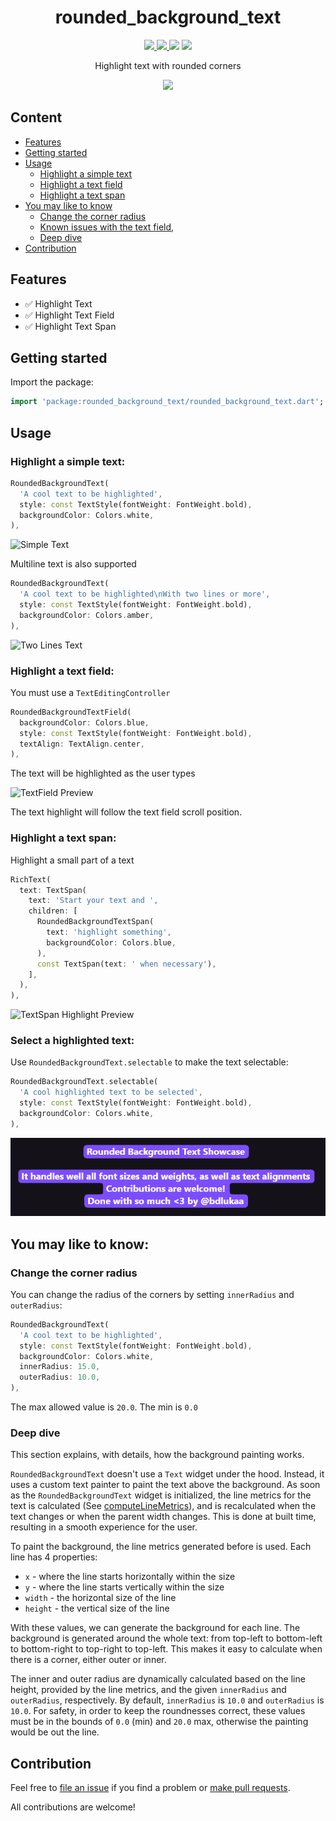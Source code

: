 <div>
  <h1 align="center">rounded_background_text</h1>
  <p align="center" >
    <a title="Discord" href="https://discord.gg/674gpDQUVq">
      <img src="https://img.shields.io/discord/809528329337962516?label=discord&logo=discord" />
    </a>
    <a title="Pub" href="https://pub.dartlang.org/packages/rounded_background_text" >
      <img src="https://img.shields.io/pub/v/rounded_background_text.svg?style=popout&include_prereleases" />
    </a>
    <a title="Github License">
      <img src="https://img.shields.io/github/license/bdlukaa/rounded_background_text" />
    </a>
    <a title="Web Example" href="https://bdlukaa.github.io/rounded_background_text">
      <img src="https://img.shields.io/badge/web-example---?style=flat-square&color=e88d0c" />
    </a>
  </p>
  <p align="center">
  Highlight text with rounded corners
  </p>
</div>

<div align="center">
  <a href="https://bdlukaa.github.io/rounded_background_text">
    <img src="https://github.com/bdlukaa/rounded_background_text/blob/main/assets/showcase.png?raw=true" />
  </a>
</div>

## Content

- [Features](#features)
- [Getting started](#getting-started)
- [Usage](#usage)
  - [Highlight a simple text](#highlight-a-simple-text)
  - [Highlight a text field](#highlight-a-text-field)
  - [Highlight a text span](#highlight-a-text-span)
- [You may like to know](#you-may-like-to-know)
  - [Change the corner radius](#change-the-corner-radius)
  - [Known issues with the text field](#known-issues-with-the-text-field),
  - [Deep dive](#deep-dive)
- [Contribution](#contribution)

## Features

- ✅ Highlight Text
- ✅ Highlight Text Field
- ✅ Highlight Text Span

## Getting started

Import the package:

```dart
import 'package:rounded_background_text/rounded_background_text.dart';
```

## Usage

### Highlight a simple text:

```dart
RoundedBackgroundText(
  'A cool text to be highlighted',
  style: const TextStyle(fontWeight: FontWeight.bold),
  backgroundColor: Colors.white,
),
```

![Simple Text](https://github.com/bdlukaa/rounded_background_text/blob/main/assets/simple_text.png?raw=true)

Multiline text is also supported

```dart
RoundedBackgroundText(
  'A cool text to be highlighted\nWith two lines or more',
  style: const TextStyle(fontWeight: FontWeight.bold),
  backgroundColor: Colors.amber,
),
```

![Two Lines Text](https://github.com/bdlukaa/rounded_background_text/blob/main/assets/two_lines_text.png?raw=true)

### Highlight a text field:

You must use a `TextEditingController`

```dart
RoundedBackgroundTextField(
  backgroundColor: Colors.blue,
  style: const TextStyle(fontWeight: FontWeight.bold),
  textAlign: TextAlign.center,
),
```

The text will be highlighted as the user types

![TextField Preview](https://github.com/bdlukaa/rounded_background_text/blob/main/assets/textfield_preview.gif?raw=true)

The text highlight will follow the text field scroll position.

### Highlight a text span:

Highlight a small part of a text

```dart
RichText(
  text: TextSpan(
    text: 'Start your text and ',
    children: [
      RoundedBackgroundTextSpan(
        text: 'highlight something',
        backgroundColor: Colors.blue,
      ),
      const TextSpan(text: ' when necessary'),
    ],
  ),
),
```

![TextSpan Highlight Preview](https://github.com/bdlukaa/rounded_background_text/blob/main/assets/highlight_text_span.png?raw=true)

### Select a highlighted text:

Use `RoundedBackgroundText.selectable` to make the text selectable:

```dart
RoundedBackgroundText.selectable(
  'A cool highlighted text to be selected',
  style: const TextStyle(fontWeight: FontWeight.bold),
  backgroundColor: Colors.white,
),
```

![Selectable Text Preview](https://github.com/bdlukaa/rounded_background_text/blob/main/assets/selectable_text_preview.gif?raw=true)

## You may like to know:

### Change the corner radius

You can change the radius of the corners by setting `innerRadius` and `outerRadius`:

```dart
RoundedBackgroundText(
  'A cool text to be highlighted',
  style: const TextStyle(fontWeight: FontWeight.bold),
  backgroundColor: Colors.white,
  innerRadius: 15.0,
  outerRadius: 10.0,
),
```

The max allowed value is `20.0`. The min is `0.0`

### Deep dive

This section explains, with details, how the background painting works.

`RoundedBackgroundText` doesn't use a `Text` widget under the hood. Instead, it uses a custom text painter to paint the text above the background. As soon as the `RoundedBackgroundText` widget is initialized, the line metrics for the text is calculated (See [computeLineMetrics](https://api.flutter.dev/flutter/painting/TextPainter/computeLineMetrics.html)), and is recalculated when the text changes or when the parent width changes. This is done at built time, resulting in a smooth experience for the user.

To paint the background, the line metrics generated before is used. Each line has 4 properties:

- `x` - where the line starts horizontally within the size
- `y` - where the line starts vertically within the size
- `width` - the horizontal size of the line
- `height` - the vertical size of the line

With these values, we can generate the background for each line. The background is generated around the whole text: from top-left to bottom-left to bottom-right to top-right to top-left. This makes it easy to calculate when there is a corner, either outer or inner.

The inner and outer radius are dynamically calculated based on the line height, provided by the line metrics, and the given `innerRadius` and `outerRadius`, respectively. By default, `innerRadius` is `10.0` and `outerRadius` is `10.0`. For safety, in order to keep the roundnesses correct, these values must be in the bounds of `0.0` (min) and `20.0` max, otherwise the painting would be out the line.

## Contribution

Feel free to [file an issue](https://github.com/bdlukaa/rounded_background_text/issues/new) if you find a problem or [make pull requests](https://github.com/bdlukaa/rounded_background_text/pulls).

All contributions are welcome!
